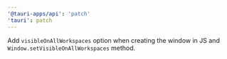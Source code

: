 ```yaml
---
'@tauri-apps/api': 'patch'
'tauri': patch
---
```


Add `visibleOnAllWorkspaces` option when creating the window in JS and `Window.setVisibleOnAllWorkspaces` method.
